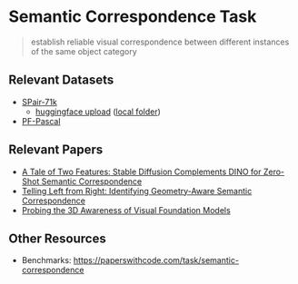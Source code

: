 # Semantic Correspondence Task

> establish reliable visual correspondence between different instances of the same object category


## Relevant Datasets

* [SPair-71k](https://cvlab.postech.ac.kr/research/SPair-71k/)
    * [huggingface upload](https://huggingface.co/datasets/0jl/SPair-71k) ([local folder](hf-upload/))
* [PF-Pascal](https://www.di.ens.fr/willow/research/proposalflow/)


## Relevant Papers

* [A Tale of Two Features: Stable Diffusion Complements DINO for Zero-Shot Semantic Correspondence](http://arxiv.org/abs/2305.15347v2)
* [Telling Left from Right: Identifying Geometry-Aware Semantic Correspondence](http://arxiv.org/abs/2311.17034v2)
* [Probing the 3D Awareness of Visual Foundation Models](http://arxiv.org/abs/2404.08636v1)


## Other Resources

* Benchmarks: https://paperswithcode.com/task/semantic-correspondence
